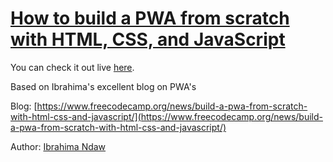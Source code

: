 # [How to build a PWA from scratch with HTML, CSS, and JavaScript](https://www.ibrahima-ndaw.com/blog/how-to-build-pwa-with-javascript/)

You can check it out live [here](https://pwa-with-vanilla-js-mwptje.netlify.com/).

Based on Ibrahima's excellent blog on PWA's

Blog: [https://www.freecodecamp.org/news/build-a-pwa-from-scratch-with-html-css-and-javascript/](https://www.freecodecamp.org/news/build-a-pwa-from-scratch-with-html-css-and-javascript/)

Author: [Ibrahima Ndaw](https://www.freecodecamp.org/news/author/ibrahima92/)

